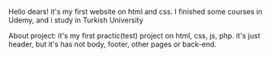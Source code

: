 Hello dears! it's my first website on html and css. I finished some courses in Udemy, and i study in Turkish University

About project: it's my first practic(test) project on html, css, js, php.
it's just header, but it's has not body, footer, other pages or back-end. 

